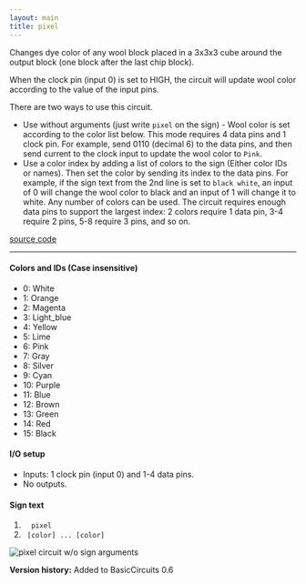 ```yaml
---
layout: main
title: pixel
---
```


Changes dye color of any wool block placed in a 3x3x3 cube around the output block (one block after the last chip block).

When the clock pin (input 0) is set to HIGH, the circuit will update wool color according to the value of the input pins.  

There are two ways to use this circuit. 

* Use without arguments (just write `pixel` on the sign) - Wool color is set according to the color list below. This mode requires 4 data pins and 1 clock pin. For example, send 0110 (decimal 6) to the data pins, and then send current to the clock input to update the wool color to `Pink`.
* Use a color index by adding a list of colors to the sign (Either color IDs or names). Then set the color by sending its index to the data pins. For example, if the sign text from the 2nd line is set to `black white`, an input of 0 will change the wool color to black and an input of 1 will change it to white. Any number of colors can be used. The circuit requires enough data pins to support the largest index: 2 colors require 1 data pin,  3-4 require 2 pins, 5-8 require 3 pins, and so on.

[source code](https://github.com/eisental/BasicCircuits/blob/master/src/main/java/org/tal/basiccircuits/pixel.java)

* * *


#### Colors and IDs (Case insensitive)
- 0: White
- 1: Orange
- 2: Magenta
- 3: Light_blue
- 4: Yellow
- 5: Lime
- 6: Pink
- 7: Gray
- 8: Silver
- 9: Cyan
- 10: Purple
- 11: Blue
- 12: Brown
- 13: Green
- 14: Red
- 15: Black
    
#### I/O setup 
* Inputs: 1 clock pin (input 0) and 1-4 data pins.
* No outputs.

#### Sign text
1. `   pixel   `
2. `  [color] ... [color] ` 

![pixel circuit w/o sign arguments](/RedstoneChips/images/pixel3.png "pixel circuit w/o sign arguments")

__Version history:__ Added to BasicCircuits 0.6